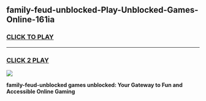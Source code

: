 
## family-feud-unblocked-Play-Unblocked-Games-Online-161ia
<h3>
<a href="https://premium76.site?title=family-feud-unblocked&ref=25A">CLICK TO PLAY</a></h3>
<hr>

<h3>
<a href="https://premium76.site?title=family-feud-unblocked&ref=25A">CLICK 2 PLAY</a>
  
</h3>

<a href="https://premium76.site?title=family-feud-unblocked&ref=25A"><img src="https://clearcache.store/games.png"></a>


**family-feud-unblocked games unblocked: Your Gateway to Fun and Accessible Online Gaming**

